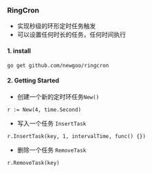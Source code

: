 ### RingCron

- 实现秒级的环形定时任务触发
- 可以设置任何时长的任务，任何时间执行 

#### 1. install 
```swagger codegen
go get github.com/newgoo/ringcron
```

#### 2. Getting Started
* 创建一个新的定时环任务`New()`
```swagger codegen
r := New(4, time.Second)
```
* 写入一个任务 `InsertTask`
```
r.InsertTask(key, 1, intervalTime, func() {})
```
* 删除一个任务 `RemoveTask`
```
r.RemoveTask(key)
```

